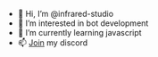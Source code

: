 - 👋 Hi, I’m @infrared-studio
- 👀 I’m interested in bot development
- 🌱 I’m currently learning javascript
- 📫 [Join](https://discord.gg/6vZ9emknfJ) my discord
<!---
infrared-studio/infrared-studio is a ✨ special ✨ repository because its `README.md` (this file) appears on your GitHub profile.
You can click the Preview link to take a look at your changes.
--->
